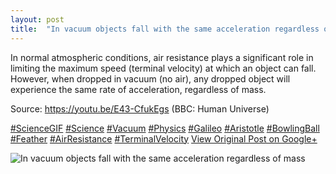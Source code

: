 ```yaml
---
layout: post
title:  "In vacuum objects fall with the same acceleration regardless of mass"
---
```


In normal atmospheric conditions, air resistance plays a significant role in limiting the maximum speed (terminal velocity) at which an object can fall. However, when dropped in vacuum (no air), any dropped object will experience the same rate of acceleration, regardless of mass.   
  
Source: <https://youtu.be/E43-CfukEgs> (BBC: Human Universe)  
  
[#ScienceGIF](https://plus.google.com/s/%23ScienceGIF/posts) [#Science](https://plus.google.com/s/%23Science/posts) [#Vacuum](https://plus.google.com/s/%23Vacuum/posts) [#Physics](https://plus.google.com/s/%23Physics/posts) [#Galileo](https://plus.google.com/s/%23Galileo/posts) [#Aristotle](https://plus.google.com/s/%23Aristotle/posts) [#BowlingBall](https://plus.google.com/s/%23BowlingBall/posts) [#Feather](https://plus.google.com/s/%23Feather/posts) [#AirResistance](https://plus.google.com/s/%23AirResistance/posts) [#TerminalVelocity](https://plus.google.com/s/%23TerminalVelocity/posts)
[View Original Post on Google+](https://plus.google.com/+ColinSullender/posts/eb5akBEXtCK)

![In vacuum objects fall with the same acceleration regardless of mass](/assets/img/2015-06-11-In-vacuum-objects-fall-with-the-same-acceleration-regardless-of-mass.gif)
